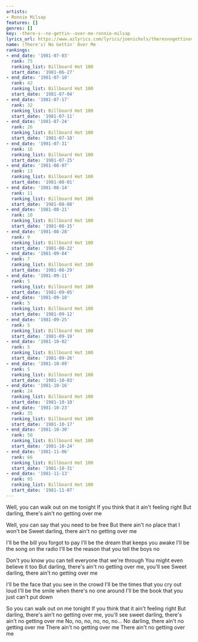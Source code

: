 ```yaml
---
artists:
- Ronnie Milsap
features: []
genres: []
key: -there-s--no-gettin--over-me-ronnie-milsap
lyrics_url: https://www.azlyrics.com/lyrics/joenichols/theresnogettinoverme.html
name: (There's) No Gettin' Over Me
rankings:
- end_date: '1981-07-03'
  rank: 75
  ranking_list: Billboard Hot 100
  start_date: '1981-06-27'
- end_date: '1981-07-10'
  rank: 42
  ranking_list: Billboard Hot 100
  start_date: '1981-07-04'
- end_date: '1981-07-17'
  rank: 32
  ranking_list: Billboard Hot 100
  start_date: '1981-07-11'
- end_date: '1981-07-24'
  rank: 26
  ranking_list: Billboard Hot 100
  start_date: '1981-07-18'
- end_date: '1981-07-31'
  rank: 16
  ranking_list: Billboard Hot 100
  start_date: '1981-07-25'
- end_date: '1981-08-07'
  rank: 13
  ranking_list: Billboard Hot 100
  start_date: '1981-08-01'
- end_date: '1981-08-14'
  rank: 11
  ranking_list: Billboard Hot 100
  start_date: '1981-08-08'
- end_date: '1981-08-21'
  rank: 10
  ranking_list: Billboard Hot 100
  start_date: '1981-08-15'
- end_date: '1981-08-28'
  rank: 9
  ranking_list: Billboard Hot 100
  start_date: '1981-08-22'
- end_date: '1981-09-04'
  rank: 7
  ranking_list: Billboard Hot 100
  start_date: '1981-08-29'
- end_date: '1981-09-11'
  rank: 5
  ranking_list: Billboard Hot 100
  start_date: '1981-09-05'
- end_date: '1981-09-18'
  rank: 5
  ranking_list: Billboard Hot 100
  start_date: '1981-09-12'
- end_date: '1981-09-25'
  rank: 5
  ranking_list: Billboard Hot 100
  start_date: '1981-09-19'
- end_date: '1981-10-02'
  rank: 5
  ranking_list: Billboard Hot 100
  start_date: '1981-09-26'
- end_date: '1981-10-09'
  rank: 5
  ranking_list: Billboard Hot 100
  start_date: '1981-10-03'
- end_date: '1981-10-16'
  rank: 24
  ranking_list: Billboard Hot 100
  start_date: '1981-10-10'
- end_date: '1981-10-23'
  rank: 35
  ranking_list: Billboard Hot 100
  start_date: '1981-10-17'
- end_date: '1981-10-30'
  rank: 50
  ranking_list: Billboard Hot 100
  start_date: '1981-10-24'
- end_date: '1981-11-06'
  rank: 66
  ranking_list: Billboard Hot 100
  start_date: '1981-10-31'
- end_date: '1981-11-13'
  rank: 95
  ranking_list: Billboard Hot 100
  start_date: '1981-11-07'
---
```


Well, you can walk out on me tonight
If you think that it ain't feeling right
But darling, there's ain't no getting over me

Well, you can say that you need to be free
But there ain't no place that I won't be
Sweet darling, there ain't no getting over me

I'll be the bill you forgot to pay
I'll be the dream that keeps you awake
I'll be the song on the radio
I'll be the reason that you tell the boys no

Don't you know you can tell everyone that we're through
You might even believe it too
But darling, there's ain't no getting over me, you'll see
Sweet darling, there ain't no getting over me

I'll be the face that you see in the crowd
I'll be the times that you cry out loud
I'll be the smile when there's no one around
I'll be the book that you just can't put down

So you can walk out on me tonight
If you think that it ain't feeling right
But darling, there's ain't no getting over me, you'll see
sweet darling, there's ain't no getting over me
No, no, no, no, no, no...
No darling, there ain't no getting over me
There ain't no getting over me
There ain't no getting over me



